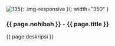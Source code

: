 ---
---

![135](/static/img/hibahcms/135.png){: .img-responsive }{: width="350" }

### {{ page.nohibah }} - {{ page.title }}

{{ page.deskripsi }}
